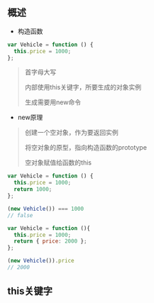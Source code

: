 ## 概述

* 构造函数

```js
var Vehicle = function () {
  this.price = 1000;
};
```

> 首字母大写
>
> 内部使用this关键字，所要生成的对象实例
>
> 生成需要用new命令

* new原理

> 创建一个空对象，作为要返回实例
>
> 将空对象的原型，指向构造函数的prototype
>
> 空对象赋值给函数的this

```js
var Vehicle = function () {
  this.price = 1000;
  return 1000;
};

(new Vehicle()) === 1000
// false

var Vehicle = function (){
  this.price = 1000;
  return { price: 2000 };
};

(new Vehicle()).price
// 2000

```

## this关键字





